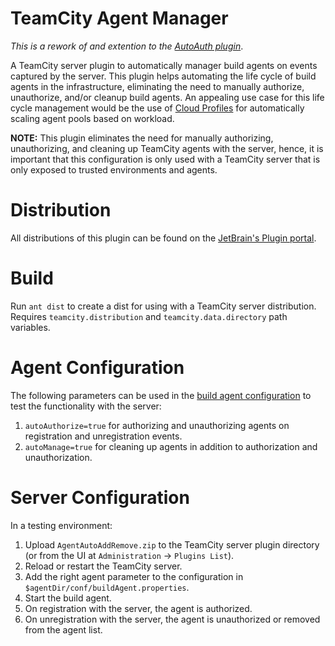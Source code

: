 # TeamCity Agent Manager

*This is a rework of and extention to the [AutoAuth plugin](https://github.com/FLGMwt/team-city-agent-auto-auth)*.

A TeamCity server plugin to automatically manager build agents on events captured by the server. This plugin helps automating the life cycle of build agents in the infrastructure, eliminating the need to manually authorize, unauthorize, and/or cleanup build agents. An appealing use case for this life cycle management would be the use of [Cloud Profiles](https://www.jetbrains.com/help/teamcity/agent-cloud-profile.html) for automatically scaling agent pools based on workload.

**NOTE:** This plugin eliminates the need for manually authorizing, unauthorizing, and cleaning up TeamCity agents with the server, hence, it is important that this configuration is only used with a TeamCity server that is only exposed to trusted environments and agents. 

# Distribution

All distributions of this plugin can be found on the [JetBrain's Plugin portal](https://plugins.jetbrains.com/plugin/13105-agent-auto-add-remove).

# Build

Run `ant dist` to create a dist for using with a TeamCity server distribution. Requires `teamcity.distribution` and `teamcity.data.directory` path variables.

# Agent Configuration

The following parameters can be used in the [build agent configuration](https://www.jetbrains.com/help/teamcity/build-agent-configuration.html) to test the functionality with the server:
  1. `autoAuthorize=true` for authorizing and unauthorizing agents on registration and unregistration events.
  1. `autoManage=true` for cleaning up agents in addition to authorization and unauthorization.

# Server Configuration

In a testing environment:

1. Upload `AgentAutoAddRemove.zip` to the TeamCity server plugin directory (or from the UI at `Administration` → `Plugins List`).
1. Reload or restart the TeamCity server.
1. Add the right agent parameter to the configuration in `$agentDir/conf/buildAgent.properties`.
1. Start the build agent.
1. On registration with the server, the agent is authorized.
1. On unregistration with the server, the agent is unauthorized or removed from the agent list.


